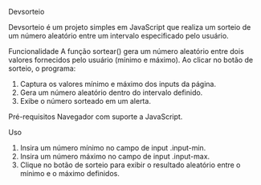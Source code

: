 Devsorteio

Devsorteio é um projeto simples em JavaScript que realiza um sorteio de um número aleatório entre um intervalo especificado pelo usuário.

Funcionalidade
A função sortear() gera um número aleatório entre dois valores fornecidos pelo usuário (mínimo e máximo). Ao clicar no botão de sorteio, o programa:

1. Captura os valores mínimo e máximo dos inputs da página.
2. Gera um número aleatório dentro do intervalo definido.
3. Exibe o número sorteado em um alerta.

Pré-requisitos
Navegador com suporte a JavaScript.

Uso

1. Insira um número mínimo no campo de input .input-min.
2. Insira um número máximo no campo de input .input-max.
3. Clique no botão de sorteio para exibir o resultado aleatório entre o mínimo e o máximo definidos.
